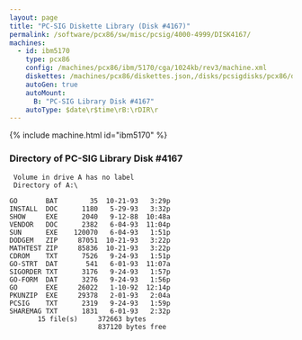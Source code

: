 ```yaml
---
layout: page
title: "PC-SIG Diskette Library (Disk #4167)"
permalink: /software/pcx86/sw/misc/pcsig/4000-4999/DISK4167/
machines:
  - id: ibm5170
    type: pcx86
    config: /machines/pcx86/ibm/5170/cga/1024kb/rev3/machine.xml
    diskettes: /machines/pcx86/diskettes.json,/disks/pcsigdisks/pcx86/diskettes.json
    autoGen: true
    autoMount:
      B: "PC-SIG Library Disk #4167"
    autoType: $date\r$time\rB:\rDIR\r
---
```


{% include machine.html id="ibm5170" %}

### Directory of PC-SIG Library Disk #4167

     Volume in drive A has no label
     Directory of A:\

    GO       BAT        35  10-21-93   3:29p
    INSTALL  DOC      1180   5-29-93   3:32p
    SHOW     EXE      2040   9-12-88  10:48a
    VENDOR   DOC      2382   6-04-93  11:04p
    SUN      EXE    120070   6-04-93   1:51p
    DODGEM   ZIP     87051  10-21-93   3:22p
    MATHTEST ZIP     85836  10-21-93   3:22p
    CDROM    TXT      7526   9-24-93   1:51p
    GO-STRT  DAT       541   6-01-93  11:07a
    SIGORDER TXT      3176   9-24-93   1:57p
    GO-FORM  DAT      3276   9-24-93   1:56p
    GO       EXE     26022   1-10-92  12:14p
    PKUNZIP  EXE     29378   2-01-93   2:04a
    PCSIG    TXT      2319   9-24-93   1:59p
    SHAREMAG TXT      1831   6-01-93   2:32p
           15 file(s)     372663 bytes
                          837120 bytes free
